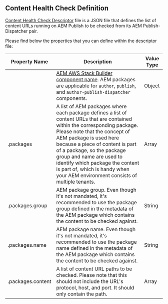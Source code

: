Content Health Check Definition
-------------------------------

[Content Health Check Descriptor](https://github.com/shinesolutions/aem-aws-stack-builder/blob/master/docs/descriptors.md#content-health-check-descriptor) file is a JSON file that defines the list of content URLs running on AEM Publish to be checked from its AEM Publish-Dispatcher pair.

Please find below the properties that you can define within the descriptor file:

| Property Name | Description | Value Type |
|---------------|-------------|------------|
| <component> | [AEM AWS Stack Builder component name](https://github.com/shinesolutions/aem-aws-stack-builder#aem-aws-stack-builder). AEM packages are applicable for `author`, `publish`, and `author-publish-dispatcher` components. | Object |
| <component>.packages | A list of AEM packages where each package defines a list of content URLs that are contained within the corresponding package. Please note that the concept of AEM package is used here because a piece of content is part of a package, so the package group and name are used to identify which package the content is part of, which is handy when your AEM environment consists of multiple tenants. | Array |
| <component>.packages.group | AEM package group. Even though it's not mandated, it's recommended to use the package group defined in the metadata of the AEM package which contains the content to be checked against. | String |
| <component>.packages.name | AEM package name. Even though it's not mandated, it's recommended to use the package name defined in the metadata of the AEM package which contains the content to be checked against. | String |
| <component>.packages.content | A list of content URL paths to be checked. Please note that this should not include the URL's protocol, host, and port. It should only contain the path. | Array |
